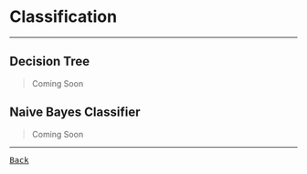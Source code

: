 # Classification

---

<h2 title="
Good:
- Can solve non-linear problems.
- Can work on high-dimensional data with excellent accuracy.
- Easy to visualize and explain.
Bad:
- Overfitting. Might be resolved by random forest. A small change in the data can lead to a large change in the structure of the optimal decision tree.
- Calculations can get very complex.
"> Decision Tree </h2>

> Coming Soon

<h2 title="
- Training period is less.
- Better suited for categorical inputs.
- Easy to implement.
Bad:
- Assumes that all features are independent which is rarely happening in real life.
- Zero Frequency.
- Estimations can be wrong in some cases.
"> Naive Bayes Classifier </h2>

> Coming Soon

---

[<kbd> Back </kbd>](./../Models.md)
